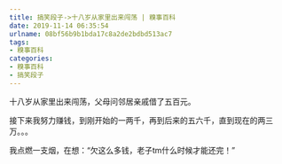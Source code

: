 ```yaml
---
title: 搞笑段子->十八岁从家里出来闯荡 | 糗事百科
date: 2019-11-14 06:35:54
urlname: 08bf56b9b1bda17c8a2de2bdbd513ac7
tags: 
- 糗事百科
categories:
- 糗事百科
- 搞笑段子
---
```

十八岁从家里出来闯荡，父母问邻居亲戚借了五百元。

接下来我努力赚钱，到刚开始的一两千，再到后来的五六千，直到现在的两三万。。。

我点燃一支烟，在想：“欠这么多钱，老子tm什么时候才能还完！”


